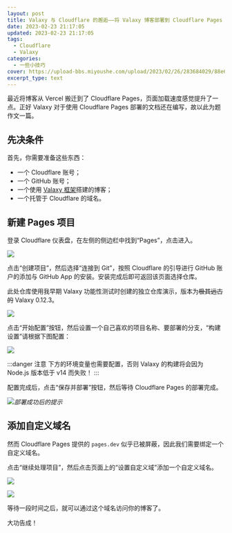 ```yaml
---
layout: post
title: Valaxy 与 Cloudflare 的邂逅——将 Valaxy 博客部署到 Cloudflare Pages
date: 2023-02-23 21:17:05
updated: 2023-02-23 21:17:05
tags:
  - Cloudflare
  - Valaxy
categories:
  - 一些小技巧
cover: https://upload-bbs.miyoushe.com/upload/2023/02/26/283684029/88e6389d5018d7f9ce35d1ff5050e0c8_689716272345683367.webp
excerpt_type: text
---
```


最近将博客从 Vercel 搬迁到了 Cloudflare Pages，页面加载速度感觉提升了一点。正好 Valaxy 对于使用 Cloudflare Pages 部署的文档还在编写，故以此为题作文一篇。

<!-- more -->

## 先决条件

首先，你需要准备这些东西：

- 一个 Cloudflare 账号；
- 一个 GitHub 账号；
- 一个使用 [Valaxy 框架](https://valaxy.site)搭建的博客；
- 一个托管于 Cloudflare 的域名。

## 新建 Pages 项目

登录 Cloudflare 仪表盘，在左侧的侧边栏中找到“Pages”，点击进入。

![](https://upload-bbs.miyoushe.com/upload/2023/02/26/283684029/df1b1199dad6c4824665b80a625cf7c3_7170784572772355617.webp)

点击“创建项目”，然后选择“连接到 Git”，按照 Cloudflare 的引导进行 GitHub 账户的添加与 GitHub App 的安装。安装完成后即可返回该页面选择仓库。

此处仓库使用我早期 Valaxy 功能性测试时创建的独立仓库演示，版本为~~极其远古的~~ Valaxy 0.12.3。

![](https://upload-bbs.miyoushe.com/upload/2023/02/26/283684029/ff6d211fb63a32a4727c31e06a10cc01_2384595745881146569.webp)

点击“开始配置”按钮，然后设置一个自己喜欢的项目名称、要部署的分支，“构建设置”请根据下图配置：

![](https://upload-bbs.miyoushe.com/upload/2023/02/26/283684029/b697f0501bd85a7ef265e4909f463eb0_3886882695087885493.webp)

:::danger 注意
下方的环境变量也需要配置，否则 Valaxy 的构建将会因为 Node.js 版本低于 v14 而失败！
:::

配置完成后，点击“保存并部署”按钮，然后等待 Cloudflare Pages 的部署完成。

![](https://upload-bbs.miyoushe.com/upload/2023/02/26/283684029/4b75318929031fac45c8bf34a437265b_1362124432555332309.webp)_部署成功后的提示_

## 添加自定义域名

然而 Cloudflare Pages 提供的 `pages.dev` 似乎已被屏蔽，因此我们需要绑定一个自定义域名。

点击“继续处理项目”，然后点击页面上的“设置自定义域”添加一个自定义域名。

![](https://upload-bbs.miyoushe.com/upload/2023/02/26/283684029/3314e0fc5554338f9c8cbbf97180cb0c_4128336076909169027.webp)

![](https://upload-bbs.miyoushe.com/upload/2023/02/26/283684029/dfb1e82ff59e417cbe0363122c4a5019_5669599825006859987.webp)

等待一段时间之后，就可以通过这个域名访问你的博客了。

大功告成！